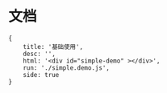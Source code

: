 # 文档




````code
{
    title: '基础使用',
    desc: '',
    html: '<div id="simple-demo" ></div>',
    run: './simple.demo.js',
    side: true
}
````
